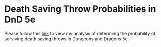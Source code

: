 # Death Saving Throw Probabilities in DnD 5e
Please follow this [link](./death_save_probs.md) to view my analysis of determiing the probability of surviving death saving throws in Dungeons and Dragons 5e.
